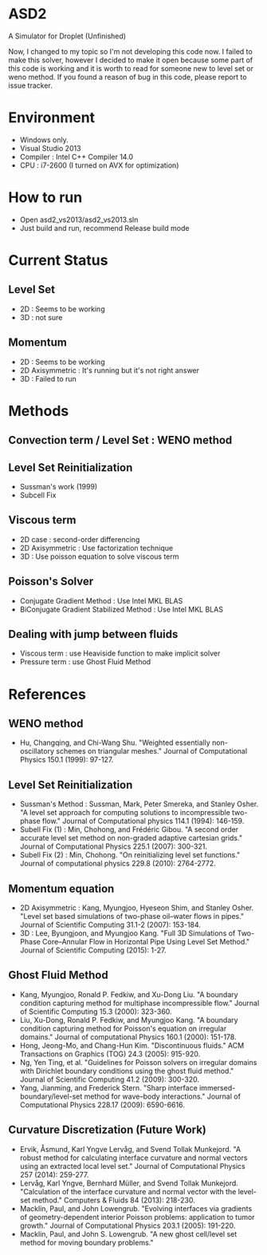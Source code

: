 # ASD2
A Simulator for Droplet (Unfinished)

Now, I changed to my topic so I'm not developing this code now. I failed to make this solver, however I decided to make it open because some part of this code is working and it is worth to read for someone new to level set or weno method. If you found a reason of bug in this code, please report to issue tracker.

# Environment
* Windows only.
* Visual Studio 2013
* Compiler : Intel C++ Compiler 14.0
* CPU : i7-2600 (I turned on AVX for optimization)

# How to run
* Open asd2_vs2013/asd2_vs2013.sln
* Just build and run, recommend Release build mode

# Current Status

## Level Set
* 2D : Seems to be working
* 3D : not sure

## Momentum
* 2D : Seems to be working
* 2D Axisymmetric : It's running but it's not right answer
* 3D : Failed to run

# Methods
 
## Convection term / Level Set : WENO method
## Level Set Reinitialization

* Sussman's work (1999)
* Subcell Fix 

## Viscous term 

* 2D case : second-order differencing
* 2D Axisymmetric : Use factorization technique
* 3D : Use poisson equation to solve viscous term

## Poisson's Solver

* Conjugate Gradient Method : Use Intel MKL BLAS
* BiConjugate Gradient Stabilized Method : Use Intel MKL BLAS

## Dealing with jump between fluids
* Viscous term : use Heaviside function to make implicit solver
* Pressure term : use Ghost Fluid Method

# References
 
## WENO method

* Hu, Changqing, and Chi-Wang Shu. "Weighted essentially non-oscillatory schemes on triangular meshes." Journal of Computational Physics 150.1 (1999): 97-127.
 
## Level Set Reinitialization

* Sussman's Method : Sussman, Mark, Peter Smereka, and Stanley Osher. "A level set approach for computing solutions to incompressible two-phase flow." Journal of Computational physics 114.1 (1994): 146-159.
* Subell Fix (1) :  Min, Chohong, and Frédéric Gibou. "A second order accurate level set method on non-graded adaptive cartesian grids." Journal of Computational Physics 225.1 (2007): 300-321.
* Subell Fix (2) :  Min, Chohong. "On reinitializing level set functions." Journal of computational physics 229.8 (2010): 2764-2772.

## Momentum equation
* 2D Axisymmetric : Kang, Myungjoo, Hyeseon Shim, and Stanley Osher. "Level set based simulations of two-phase oil–water flows in pipes." Journal of Scientific Computing 31.1-2 (2007): 153-184.
* 3D : Lee, Byungjoon, and Myungjoo Kang. "Full 3D Simulations of Two-Phase Core–Annular Flow in Horizontal Pipe Using Level Set Method." Journal of Scientific Computing (2015): 1-27.

## Ghost Fluid Method
* Kang, Myungjoo, Ronald P. Fedkiw, and Xu-Dong Liu. "A boundary condition capturing method for multiphase incompressible flow." Journal of Scientific Computing 15.3 (2000): 323-360.
* Liu, Xu-Dong, Ronald P. Fedkiw, and Myungjoo Kang. "A boundary condition capturing method for Poisson's equation on irregular domains." Journal of computational Physics 160.1 (2000): 151-178.
* Hong, Jeong-Mo, and Chang-Hun Kim. "Discontinuous fluids." ACM Transactions on Graphics (TOG) 24.3 (2005): 915-920.
* Ng, Yen Ting, et al. "Guidelines for Poisson solvers on irregular domains with Dirichlet boundary conditions using the ghost fluid method." Journal of Scientific Computing 41.2 (2009): 300-320.
* Yang, Jianming, and Frederick Stern. "Sharp interface immersed-boundary/level-set method for wave–body interactions." Journal of Computational Physics 228.17 (2009): 6590-6616.

## Curvature Discretization (Future Work)
* Ervik, Åsmund, Karl Yngve Lervåg, and Svend Tollak Munkejord. "A robust method for calculating interface curvature and normal vectors using an extracted local level set." Journal of Computational Physics 257 (2014): 259-277.
* Lervåg, Karl Yngve, Bernhard Müller, and Svend Tollak Munkejord. "Calculation of the interface curvature and normal vector with the level-set method." Computers & Fluids 84 (2013): 218-230.
* Macklin, Paul, and John Lowengrub. "Evolving interfaces via gradients of geometry-dependent interior Poisson problems: application to tumor growth." Journal of Computational Physics 203.1 (2005): 191-220.
* Macklin, Paul, and John S. Lowengrub. "A new ghost cell/level set method for moving boundary problems."

 
